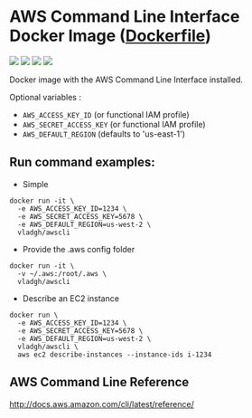 # AWS Command Line Interface Docker Image ([Dockerfile](https://github.com/vladgh/docker_base_images/tree/master/awscli))
[![](https://images.microbadger.com/badges/image/vladgh/awscli.svg)](https://microbadger.com/images/vladgh/awscli "Get your own image badge on microbadger.com")
[![](https://images.microbadger.com/badges/version/vladgh/awscli.svg)](https://microbadger.com/images/vladgh/awscli "Get your own version badge on microbadger.com")
[![](https://images.microbadger.com/badges/commit/vladgh/awscli.svg)](https://microbadger.com/images/vladgh/awscli "Get your own commit badge on microbadger.com")
[![](https://images.microbadger.com/badges/license/vladgh/awscli.svg)](https://microbadger.com/images/vladgh/awscli "Get your own license badge on microbadger.com")

Docker image with the AWS Command Line Interface installed.

Optional variables :
- `AWS_ACCESS_KEY_ID` (or functional IAM profile)
- `AWS_SECRET_ACCESS_KEY` (or functional IAM profile)
- `AWS_DEFAULT_REGION` (defaults to 'us-east-1')

## Run command examples:

- Simple
```
docker run -it \
  -e AWS_ACCESS_KEY_ID=1234 \
  -e AWS_SECRET_ACCESS_KEY=5678 \
  -e AWS_DEFAULT_REGION=us-west-2 \
  vladgh/awscli
```

- Provide the .aws config folder
```
docker run -it \
  -v ~/.aws:/root/.aws \
  vladgh/awscli
```

- Describe an EC2 instance
```
docker run \
  -e AWS_ACCESS_KEY_ID=1234 \
  -e AWS_SECRET_ACCESS_KEY=5678 \
  -e AWS_DEFAULT_REGION=us-west-2 \
  vladgh/awscli \
  aws ec2 describe-instances --instance-ids i-1234
```

## AWS Command Line Reference
http://docs.aws.amazon.com/cli/latest/reference/
